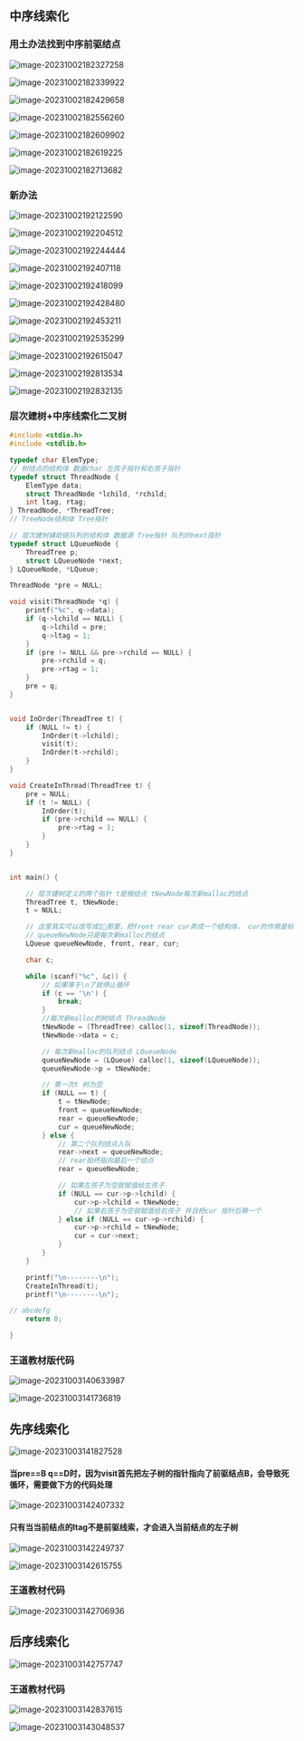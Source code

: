 ## 中序线索化

### 用土办法找到中序前驱结点

![image-20231002182327258](/Users/yuebinghui/Documents/program/github/note/images/image-20231002182327258.png)

![image-20231002182339922](/Users/yuebinghui/Documents/program/github/note/images/image-20231002182339922.png)

![image-20231002182429658](/Users/yuebinghui/Documents/program/github/note/images/image-20231002182429658.png)

![image-20231002182556260](/Users/yuebinghui/Documents/program/github/note/images/image-20231002182556260.png)

![image-20231002182609902](/Users/yuebinghui/Documents/program/github/note/images/image-20231002182609902.png)

![image-20231002182619225](/Users/yuebinghui/Documents/program/github/note/images/image-20231002182619225.png)

![image-20231002182713682](/Users/yuebinghui/Documents/program/github/note/images/image-20231002182713682.png)

### 新办法

![image-20231002192122590](/Users/yuebinghui/Documents/program/github/note/images/image-20231002192122590.png)

![image-20231002192204512](/Users/yuebinghui/Documents/program/github/note/images/image-20231002192204512.png)

![image-20231002192244444](/Users/yuebinghui/Documents/program/github/note/images/image-20231002192244444.png)

![image-20231002192407118](/Users/yuebinghui/Documents/program/github/note/images/image-20231002192407118.png)

![image-20231002192418099](/Users/yuebinghui/Documents/program/github/note/images/image-20231002192418099.png)

![image-20231002192428480](/Users/yuebinghui/Documents/program/github/note/images/image-20231002192428480.png)

![image-20231002192453211](/Users/yuebinghui/Documents/program/github/note/images/image-20231002192453211.png)

![image-20231002192535299](/Users/yuebinghui/Documents/program/github/note/images/image-20231002192535299.png)

![image-20231002192615047](/Users/yuebinghui/Documents/program/github/note/images/image-20231002192615047.png)

![image-20231002192813534](/Users/yuebinghui/Documents/program/github/note/images/image-20231002192813534.png)

![image-20231002192832135](/Users/yuebinghui/Documents/program/github/note/images/image-20231002192832135.png)

### 层次建树+中序线索化二叉树

```c++
#include <stdio.h>
#include <stdlib.h>

typedef char ElemType;
// 树结点的结构体 数据char 左孩子指针和右孩子指针
typedef struct ThreadNode {
    ElemType data;
    struct ThreadNode *lchild, *rchild;
    int ltag, rtag;
} ThreadNode, *ThreadTree;
// TreeNode结构体 Tree指针

// 层次建树辅助链队列的结构体 数据源 Tree指针 队列的next指针
typedef struct LQueueNode {
    ThreadTree p;
    struct LQueueNode *next;
} LQueueNode, *LQueue;

ThreadNode *pre = NULL;

void visit(ThreadNode *q) {
    printf("%c", q->data);
    if (q->lchild == NULL) {
        q->lchild = pre;
        q->ltag = 1;
    }
    if (pre != NULL && pre->rchild == NULL) {
        pre->rchild = q;
        pre->rtag = 1;
    }
    pre = q;
}


void InOrder(ThreadTree t) {
    if (NULL != t) {
        InOrder(t->lchild);
        visit(t);
        InOrder(t->rchild);
    }
}

void CreateInThread(ThreadTree t) {
    pre = NULL;
    if (t != NULL) {
        InOrder(t);
        if (pre->rchild == NULL) {
            pre->rtag = 1;
        }
    }
}


int main() {

    // 层次建树定义的两个指针 t是根结点 tNewNode每次新malloc的结点
    ThreadTree t, tNewNode;
    t = NULL;

    // 这里其实可以改写成1⃣️那里，把front rear cur弄成一个结构体， cur的作用是标记右孩子是否有内容了，有了的话cur就后移一位
    // queueNewNode只是每次新malloc的结点
    LQueue queueNewNode, front, rear, cur;

    char c;

    while (scanf("%c", &c)) {
        // 如果等于\n了就停止循环
        if (c == '\n') {
            break;
        }
        //每次新malloc的树结点 ThreadNode
        tNewNode = (ThreadTree) calloc(1, sizeof(ThreadNode));
        tNewNode->data = c;

        // 每次新malloc的队列结点 LQueueNode
        queueNewNode = (LQueue) calloc(1, sizeof(LQueueNode));
        queueNewNode->p = tNewNode;

        // 第一次t 树为空
        if (NULL == t) {
            t = tNewNode;
            front = queueNewNode;
            rear = queueNewNode;
            cur = queueNewNode;
        } else {
            // 第二个队列结点入队
            rear->next = queueNewNode;
            // rear始终指向最后一个结点
            rear = queueNewNode;

            // 如果左孩子为空就赋值给左孩子
            if (NULL == cur->p->lchild) {
                cur->p->lchild = tNewNode;
                // 如果右孩子为空就赋值给右孩子 并且把cur 指针后移一个
            } else if (NULL == cur->p->rchild) {
                cur->p->rchild = tNewNode;
                cur = cur->next;
            }
        }
    }

    printf("\n--------\n");
    CreateInThread(t);
    printf("\n--------\n");

// abcdefg
    return 0;

}
```

### 王道教材版代码

![image-20231003140633987](/Users/yuebinghui/Documents/program/github/note/images/image-20231003140633987.png)

![image-20231003141736819](/Users/yuebinghui/Documents/program/github/note/images/image-20231003141736819.png)

## 先序线索化

![image-20231003141827528](/Users/yuebinghui/Documents/program/github/note/images/image-20231003141827528.png)

#### 当pre==B q==D时，因为visit首先把左子树的指针指向了前驱结点B，会导致死循环，需要做下方的代码处理

![image-20231003142407332](/Users/yuebinghui/Documents/program/github/note/images/image-20231003142407332.png)



#### 只有当当前结点的ltag不是前驱线索，才会进入当前结点的左子树

![image-20231003142249737](/Users/yuebinghui/Documents/program/github/note/images/image-20231003142249737.png)

![image-20231003142615755](/Users/yuebinghui/Documents/program/github/note/images/image-20231003142615755.png)

### 王道教材代码

![image-20231003142706936](/Users/yuebinghui/Documents/program/github/note/images/image-20231003142706936.png)

## 后序线索化

![image-20231003142757747](/Users/yuebinghui/Documents/program/github/note/images/image-20231003142757747.png)

### 王道教材代码

![image-20231003142837615](/Users/yuebinghui/Documents/program/github/note/images/image-20231003142837615.png)

![image-20231003143048537](/Users/yuebinghui/Documents/program/github/note/images/image-20231003143048537.png)